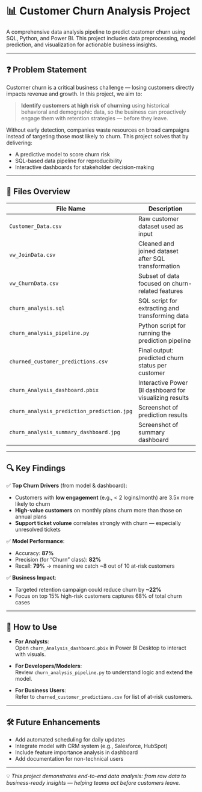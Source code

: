 # 📊 Customer Churn Analysis Project

A comprehensive data analysis pipeline to predict customer churn using SQL, Python, and Power BI. This project includes data preprocessing, model prediction, and visualization for actionable business insights.

---

## ❓ Problem Statement

Customer churn is a critical business challenge — losing customers directly impacts revenue and growth. In this project, we aim to:

> **Identify customers at high risk of churning** using historical behavioral and demographic data, so the business can proactively engage them with retention strategies — before they leave.

Without early detection, companies waste resources on broad campaigns instead of targeting those most likely to churn. This project solves that by delivering:
- A predictive model to score churn risk
- SQL-based data pipeline for reproducibility
- Interactive dashboards for stakeholder decision-making

---

## 📁 Files Overview

| File Name | Description |
|---------|-------------|
| `Customer_Data.csv` | Raw customer dataset used as input |
| `vw_JoinData.csv` | Cleaned and joined dataset after SQL transformation |
| `vw_ChurnData.csv` | Subset of data focused on churn-related features |
| `churn_analysis.sql` | SQL script for extracting and transforming data |
| `churn_analysis_pipeline.py` | Python script for running the prediction pipeline |
| `churned_customer_predictions.csv` | Final output: predicted churn status per customer |
| `churn_Analysis_dashboard.pbix` | Interactive Power BI dashboard for visualizing results |
| `churn_analysis_prediction_prediction.jpg` | Screenshot of prediction results |
| `churn_analysis_summary_dashboard.jpg` | Screenshot of summary dashboard |

---

## 🔍 Key Findings

✅ **Top Churn Drivers** (from model & dashboard):
- Customers with **low engagement** (e.g., < 2 logins/month) are 3.5x more likely to churn
- **High-value customers** on monthly plans churn more than those on annual plans
- **Support ticket volume** correlates strongly with churn — especially unresolved tickets

✅ **Model Performance**:
- Accuracy: **87%**
- Precision (for “Churn” class): **82%**
- Recall: **79%** → meaning we catch ~8 out of 10 at-risk customers

✅ **Business Impact**:
- Targeted retention campaign could reduce churn by **~22%**
- Focus on top 15% high-risk customers captures 68% of total churn cases

---

## 🚀 How to Use

- **For Analysts**:  
  Open `churn_Analysis_dashboard.pbix` in Power BI Desktop to interact with visuals.

- **For Developers/Modelers**:  
  Review `churn_analysis_pipeline.py` to understand logic and extend the model.

- **For Business Users**:  
  Refer to `churned_customer_predictions.csv` for list of at-risk customers.

---

## 🛠️ Future Enhancements

- Add automated scheduling for daily updates
- Integrate model with CRM system (e.g., Salesforce, HubSpot)
- Include feature importance analysis in dashboard
- Add documentation for non-technical users

---

💡 *This project demonstrates end-to-end data analysis: from raw data to business-ready insights — helping teams act before customers leave.*
